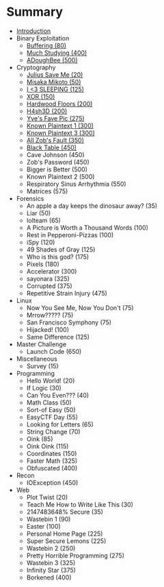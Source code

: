 # Summary

* [Introduction](README.md)
* Binary Exploitation
   * [Buffering (80)](buffering_80.md)
   * [Much Studying (400)](much_studying_400.md)
   * [ADoughBee (500)](adoughbee_500.md)
* Cryptography
   * [Julius Save Me (20)](julius_save_me_20.md)
   * [Misaka Mikoto (50)](misaka_mikoto_50.md)
   * [I <3 SLEEPING (125)](i_3_sleeping_125.md)
   * [XOR (150)](xor_150.md)
   * [Hardwood Floors (200)](hardwood_floors_200.md)
   * [H4sh3D (200)](h4sh3d_200.md)
   * [Yve's Fave Pic (275)](yves_fave_pic_275.md)
   * [Known Plaintext 1 (300)](known_plaintext_1_300.md)
   * [Known Plaintext 3 (300)](known_plaintext_3_300.md)
   * [All Zob's Fault (350)](all_zobs_fault_350.md)
   * [Black Table (450)](black_table_450.md)
   * Cave Johnson (450)
   * Zob's Password (450)
   * Bigger is Better (500)
   * Known Plaintext 2 (500)
   * Respiratory Sinus Arrhythmia (550)
   * Matrices (575)
* Forensics
   * An apple a day keeps the dinosaur away? (35)
   * Liar (50)
   * lolteam (65)
   * A Picture is Worth a Thousand Words (100)
   * Rest in Pepperoni-Pizzas (100)
   * iSpy (120)
   * 49 Shades of Gray (125)
   * Who is this god? (175)
   * Pixels (180)
   * Accelerator (300)
   * sayonara (325)
   * Corrupted (375)
   * Repetitive Strain Injury (475)
* Linux
   * Now You See Me, Now You Don't (75)
   * Mrrow????? (75)
   * San Francisco Symphony (75)
   * Hijacked! (100)
   * Same Difference (125)
* Master Challenge
   * Launch Code (650)
* Miscellaneous
   * Survey (15)
* Programming
   * Hello World! (20)
   * If Logic (30)
   * Can You Even??? (40)
   * Math Class (50)
   * Sort-of Easy (50)
   * EasyCTF Day (55)
   * Looking for Letters (65)
   * String Change (70)
   * Oink (85)
   * Oink Oink (115)
   * Coordinates (150)
   * Faster Math (325)
   * Obfuscated (400)
* Recon
   * IOException (450)
* Web
   * Plot Twist (20)
   * Teach Me How to Write Like This (30)
   * 2147483648% Secure (35)
   * Wastebin 1 (90)
   * Easter (100)
   * Personal Home Page (225)
   * Super Secure Lemons (225)
   * Wastebin 2 (250)
   * Pretty Horrible Programming (275)
   * Wastebin 3 (325)
   * Infinity Star (375)
   * Borkened (400)

